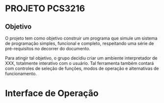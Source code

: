 # PROJETO PCS3216

## Objetivo

O projeto tem como objetivo construir um programa que simule um sistema de programação simples, funcional e completo, respeitando uma série de pré-requisitos no decorrer do documento.

Para atingir tal objetivo, o grupo decidiu criar um ambiente interpretador de XXX, totalmente interativo com o usuário. Tal ferramenta também contará com controles de seleção de funções, modos de operação e alternativas de funcionamento.

# Interface de Operação

